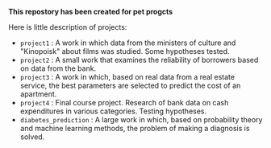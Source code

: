 __This repostory has been created for pet progcts__

Here is little description of projects:
* `project1` : A work in which data from the ministers of culture and "Kinopoisk" about films was studied. Some hypotheses tested.
* `project2` : A small work that examines the reliability of borrowers based on data from the bank.
* `project3` : A work in which, based on real data from a real estate service, the best parameters are selected to predict the cost of an apartment.
* `project4` : Final course project. Research of bank data on cash expenditures in various categories. Testing hypotheses.
* `diabetes_prediction` : A large work in which, based on probability theory and machine learning methods, the problem of making a diagnosis is solved.
